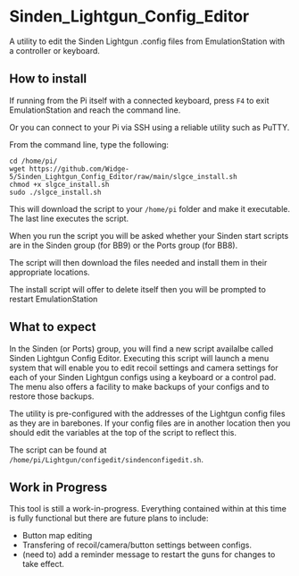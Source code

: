# Sinden_Lightgun_Config_Editor
A utility to edit the Sinden Lightgun .config files from EmulationStation with a controller or keyboard.

## How to install
If running from the Pi itself with a connected keyboard, press `F4` to exit EmulationStation and reach the command line.

Or you can connect to your Pi via SSH using a reliable utility such as PuTTY.

From the command line, type the following:
```
cd /home/pi/
wget https://github.com/Widge-5/Sinden_Lightgun_Config_Editor/raw/main/slgce_install.sh
chmod +x slgce_install.sh
sudo ./slgce_install.sh
```
This will download the script to your `/home/pi` folder and make it executable. The last line executes the script.

When you run the script you will be asked whether your Sinden start scripts are in the Sinden group (for BB9) or the Ports group (for BB8).

The script will then download the files needed and install them in their appropriate locations.

The install script will offer to delete itself then you will be prompted to restart EmulationStation

## What to expect
In the Sinden (or Ports) group, you will find a new script availalbe called Sinden Lightgun Config Editor.  Executing this script will launch a menu system that will enable you to edit recoil settings and camera settings for each of your Sinden Lightgun configs using a keyboard or a control pad.  The menu also offers a facility to make backups of your configs and to restore those backups.

The utility is pre-configured with the addresses of the Lightgun config files as they are in barebones.  If your config files are in another location then you should edit the variables at the top of the script to reflect this.

The script can be found at `/home/pi/Lightgun/configedit/sindenconfigedit.sh`.

## Work in Progress
This tool is still a work-in-progress.  Everything contained within at this time is fully functional but there are future plans to include:
- Button map editing
- Transfering of recoil/camera/button settings between configs.
- (need to) add a reminder message to restart the guns for changes to take effect.
